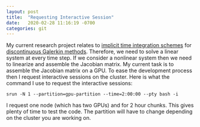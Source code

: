 ```yaml
---
layout: post
title:  "Requesting Interactive Session"
date:   2020-02-28 11:16:19 -0700
categories: git
---
```


My current research project relates to [implicit time integration schemes](https://en.wikipedia.org/wiki/Explicit_and_implicit_methods) for [discontinuous Galerkin methods](https://en.wikipedia.org/wiki/Discontinuous_Galerkin_method). Therefore, we need to solve a linear system at every time step. If we consider a nonlinear system then we need to linearize and assemble the Jacobian matrix. My current task is to assemble the Jacobian matrix on a GPU. To ease the development process then I request interactive sessions on the cluster. Here is what the command I use to request the interactive sessions:

```shell
srun -N 1 --partition=gpu-partition --time=2:00:00 --pty bash -i
```
I request one node (which has two GPUs) and for 2 hour chunks. This gives plenty of time to test the code. The partition will have to change depending on the cluster you are working on.